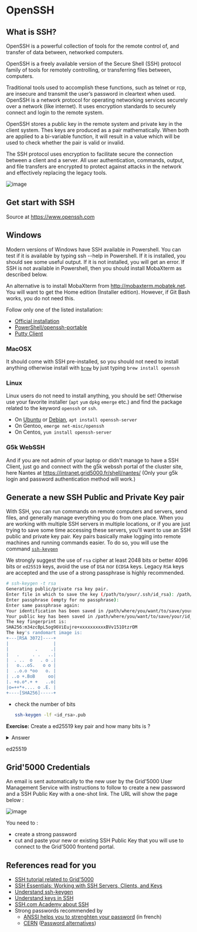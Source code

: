 # OpenSSH

## What is SSH?

OpenSSH is a powerful collection of tools for the remote control of, and transfer of data between, networked computers. 

OpenSSH is a freely available version of the Secure Shell (SSH) protocol family of tools for remotely controlling, or transferring files between, computers.

Traditional tools used to accomplish these functions, such as telnet or rcp, are insecure and transmit the user’s password in cleartext when used. OpenSSH is a network protocol for operating networking services securely over a network (like internet). It uses encryption standards to securely connect and login to the remote system.

OpenSSH stores a public key in the remote system and private key in the client system. Thes keys are produced as a pair mathematically. When both are applied to a bi-variable function, it will result in a value which will be used to check whether the pair is valid or invalid. 

The SSH protocol uses encryption to facilitate secure the connection between a client and a server. All user authentication, commands, output, and file transfers are encrypted to protect against attacks in the network and effectively replacing the legacy tools.

![image](https://www.ssh.com/hubfs/Imported_Blog_Media/SSH_simplified_protocol_diagram-2.png)

## Get start with SSH
Source at https://www.openssh.com

## Windows

Modern versions of Windows have SSH available in Powershell. You can test if it is available by typing ssh --help in Powershell. If it is installed, you should see some useful output. If it is not installed, you will get an error. If SSH is not available in Powershell, then you should install MobaXterm as described below.

An alternative is to install MobaXterm from http://mobaxterm.mobatek.net. You will want to get the Home edition (Installer edition). However, if Git Bash works, you do not need this.

Follow only one of the listed installation:
- [Official installation](https://docs.microsoft.com/en-us/windows-server/administration/openssh/openssh_install_firstuse)
- [PowerShell/openssh-portable](https://github.com/PowerShell/OpenSSH-Portable)
- [Putty Client](https://www.puttysshclient.com/) 

### MacOSX

It should come with SSH pre-installed, so you should not need to install anything otherwise install with [`brew`](https://brew.sh) by just typing `brew install openssh`

### Linux

Linux users do not need to install anything, you should be set! Otherwise use your favorite installer (`apt` `yum` `dpkg` `emerge` etc.) and find the package related to the keyword `openssh` or `ssh`.

- On [Ubuntu](https://ubuntu.com/server/docs/service-openssh) or [Debian](https://wiki.debian.org/SSH), `apt install openssh-server`
- On Gentoo, `emerge net-misc/openssh`
- On Centos, `yum install openssh-server`

### G5k WebSSH

And if you are not admin of your laptop or didn't manage to have a SSH Client, just go and connect with the g5k webssh portal of the cluster site, here Nantes at https://intranet.grid5000.fr/shell/nantes/ (Only your g5k login and password authentication method will work.)

## Generate a new SSH Public and Private Key pair

With SSH, you can run commands on remote computers and servers, send files, and generally manage everything you do from one place. When you are working with multiple SSH servers in multiple locations, or if you are just trying to save some time accessing these servers, you'll want to use an SSH public and private key pair. Key pairs basically make logging into remote machines and running commands easier. To do so, you will use the command [`ssh-keygen`](https://www.ssh.com/academy/ssh/keygen?hsLang=en)

We strongly suggest the use of `rsa` cipher at least 2048 bits or better 4096 bits or `ed25519` keys, avoid the use of `DSA` nor `ECDSA` keys. Legacy `RSA` keys are accepted and the use of a strong passphrase is highly recommended.


```bash
# ssh-keygen -t rsa
Generating public/private rsa key pair.
Enter file in which to save the key (/path/to/your/.ssh/id_rsa): /path/where/you/want/to/save/your/id_rsa
Enter passphrase (empty for no passphrase):
Enter same passphrase again:
Your identification has been saved in /path/where/you/want/to/save/your/id_rsa.
Your public key has been saved in /path/where/you/want/to/save/your/id_rsa.pub.
The key fingerprint is:
SHA256:m34zcBpL5og96ViEujre+xxxxxxxxxxBVv151OtzrOM 
The key's randomart image is:
+---[RSA 3072]----+
|                 |
|          .     .|
|   .     . .   ..|
|  . ..  o   . o .|
|   o...oS.   o o |
|  ..o.o *oo   o. |
| ..o +.BoB     oo|
|. +o.o*.+ +   ..o|
|o=++*+.... o .E. |
+----[SHA256]-----+
```


- check the number of bits
  ```bash
  ssh-keygen -lf <id_rsa>.pub
  ```

**Exercise:** Create a ed25519 key pair and how many bits is  ?
<details><summary>Answer</summary>
<p>
We will connect to Lyon.

```bash
outside% ssh nantes.gtk
<login>@fnantes ~ %
```
</p>
</details>

ed25519

## Grid'5000 Credentials
An email is sent automatically to the new user by the Grid'5000 User Management Service with instructions to follow to create a new password and a SSH Public Key with a one-shot link. The URL will show the page below :

![image](https://user-images.githubusercontent.com/2065392/150173872-75d62e89-623f-48dc-bacc-aa4676cad2fe.png)

You need to :
- create a strong password
- cut and paste your new or existing SSH Public Key that you will use to connect to the Grid'5000 frontend portal.

## References read for you
- [SSH tutorial related to Grid'5000](https://www.grid5000.fr/w/SSH)
- [SSH Essentials: Working with SSH Servers, Clients, and Keys](https://www.digitalocean.com/community/tutorials/ssh-essentials-working-with-ssh-servers-clients-and-keys)
- [Understand ssh-keygen](https://www.ssh.com/academy/ssh/keygen?hsLang=en)
- [Understand keys in SSH](https://www.ssh.com/academy/ssh/key)
- [SSH.com Academy about SSH](https://www.ssh.com/academy/ssh)
- Strong passwords recommended by
  - [ANSSI helps you to strenghten your password](https://www.ssi.gouv.fr/administration/precautions-elementaires/calculer-la-force-dun-mot-de-passe) (in french)
  - [CERN](https://security.web.cern.ch/recommendations/en/passwords.shtml) ([Password alternatives](https://security.web.cern.ch/recommendations/en/password_alternatives.shtml))
